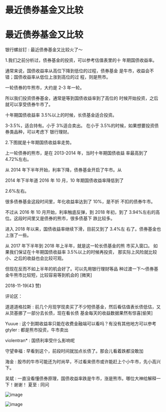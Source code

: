# 最近债券基金又比较

# 最近债券基金又比较

银行螺丝钉 : 最近债券基金又比较火了～

1.我们之前分析过，债券基金的投资，可以参考估值表里的十 年期国债收益率。

通常来说，国债收益率从高位下降到低位的过程，债券基金 是牛市，收益会不错；国债收益率从低位上涨到高位的过 程，则是熊市。

一轮债券的牛熊市，大约是 2-3 年一轮。

所以我们投资债券基金，通常是等到国债收益率到了高位的 时候开始投资，之后就可以享受债券牛市了。

十年期国债收益率 3.5%以上的时候，长债基金适合投资。

3-3.5%，适合持有。小于 3%适合卖出。 在小于 3.5%的时候，如果想要投资债券类品种，可以考虑下 银行理财。

2.下图就是十年期国债收益率走势。

上一轮债券的熊市，是在 2013-2014 年，当时十年期国债收益 率最高到了 4.72%左右。

从 2014 年下半年开始，利率下降，债券基金开启了牛市。从

2014 年下半年道 2016 年 10 月，10 年期国债收益率降低到了

2.6%左右。

很多债券基金这段时间里，年化收益率达到了 10%，是不折 不扣的债券牛市。

不过从 2016 年 10 月开始，利率触底反弹，到 2018 年初，到了 3.94%左右的高位。这段时间里又是债券的熊市，很多债基下 跌比较多。

进入 2018 年以来，国债收益率继续下滑，目前又到了 3.4%左 右了。债券基金也上涨了一些。

从 2017 年下半年到 2018 年上半年，就是这一轮长债基金的熊 市买入窗口。 如果我们保证在十年期国债收益率 3.5%以上的时候再投资， 那实际上风险就比较小、之后的收益也会比较可观。

但现在反而不如上半年的机会好了。可以先用银行理财等品 种过渡一下～债券基金牛熊市比较短，比较容易等到机会的 [微笑]

2018-11-19(43 赞)

评论区：

道道道格拉斯 : 前几个月现学现卖买了不少短债基金，然后看估值表长债低估，又从货基挪了一部分去长债，现在看长债 基金每天的收益数据果然有惊喜[偷笑]

Yuuue : 这个到期收益率只能在收费金融端可以看吗？有没有其他地方可以参考 gtyler : 都是熊市投资，牛市卖出

violentran* : 国债利率受什么影响呢

守望幸福 : 早看到这个，前段时间就加点长债了。那会儿看着跌都没敢加

海金 : 股市的牛市可能还为时尚早，不过看来债市或许能赶上个小牛市，先小高兴下。

吴斌 : 一直没看懂债券原理，国债收益率跌是牛市，涨是熊市。哪位大神给解释一下！谢谢！ 夏至 : 同问

![image](img/Image_1731.png)

![image](img/Image_1741.png)